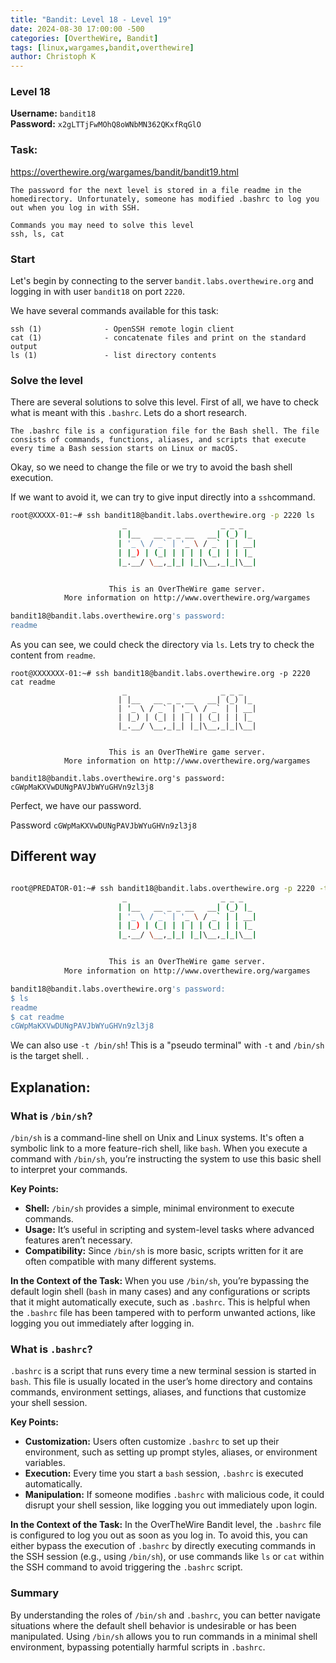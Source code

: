 ```yaml
---
title: "Bandit: Level 18 - Level 19"
date: 2024-08-30 17:00:00 -500 
categories: [OvertheWire, Bandit]
tags: [linux,wargames,bandit,overthewire]
author: Christoph K
---
```


<!-- Change LEVELS -->

### Level 18

**Username:** `bandit18`  
**Password:** `x2gLTTjFwMOhQ8oWNbMN362QKxfRqGlO`

### Task:
https://overthewire.org/wargames/bandit/bandit19.html


<!-- PICTURE FROM TASK -->
    The password for the next level is stored in a file readme in the homedirectory. Unfortunately, someone has modified .bashrc to log you out when you log in with SSH.

    Commands you may need to solve this level
    ssh, ls, cat
<!-- change username bandit!! -->
### Start

Let's begin by connecting to the server `bandit.labs.overthewire.org` and logging in with user `bandit18` on port `2220`.

We have several commands available for this task:

    ssh (1)              - OpenSSH remote login client
    cat (1)              - concatenate files and print on the standard output
    ls (1)               - list directory contents



<!-- CHANGE COMMANDS IF NECCESSARY -->


### Solve the level

There are several solutions to solve this level. First of all, we have to check what is meant with this `.bashrc`. Lets do a short research.

```
The .bashrc file is a configuration file for the Bash shell. The file consists of commands, functions, aliases, and scripts that execute every time a Bash session starts on Linux or macOS.
```

Okay, so we need to change the file or we try to avoid the bash shell execution.

If we want to avoid it, we can try to give input directly into a `ssh`command.

```bash
root@XXXXX-01:~# ssh bandit18@bandit.labs.overthewire.org -p 2220 ls
                         _                     _ _ _
                        | |__   __ _ _ __   __| (_) |_
                        | '_ \ / _` | '_ \ / _` | | __|
                        | |_) | (_| | | | | (_| | | |_
                        |_.__/ \__,_|_| |_|\__,_|_|\__|


                      This is an OverTheWire game server.
            More information on http://www.overthewire.org/wargames

bandit18@bandit.labs.overthewire.org's password:
readme

```
As you can see, we could check the directory via `ls`. Lets try to check the content from `readme`.

```
root@XXXXXXX-01:~# ssh bandit18@bandit.labs.overthewire.org -p 2220 cat readme
                         _                     _ _ _
                        | |__   __ _ _ __   __| (_) |_
                        | '_ \ / _` | '_ \ / _` | | __|
                        | |_) | (_| | | | | (_| | | |_
                        |_.__/ \__,_|_| |_|\__,_|_|\__|


                      This is an OverTheWire game server.
            More information on http://www.overthewire.org/wargames

bandit18@bandit.labs.overthewire.org's password:
cGWpMaKXVwDUNgPAVJbWYuGHVn9zl3j8

```
Perfect, we have our password.

Password `cGWpMaKXVwDUNgPAVJbWYuGHVn9zl3j8`


## Different way

```bash

root@PREDATOR-01:~# ssh bandit18@bandit.labs.overthewire.org -p 2220 -t /bin/sh
                         _                     _ _ _
                        | |__   __ _ _ __   __| (_) |_
                        | '_ \ / _` | '_ \ / _` | | __|
                        | |_) | (_| | | | | (_| | | |_
                        |_.__/ \__,_|_| |_|\__,_|_|\__|


                      This is an OverTheWire game server.
            More information on http://www.overthewire.org/wargames

bandit18@bandit.labs.overthewire.org's password:
$ ls
readme
$ cat readme
cGWpMaKXVwDUNgPAVJbWYuGHVn9zl3j8

```

We can also use `-t /bin/sh`!  This is a "pseudo terminal" with `-t` and `/bin/sh` is the target shell. .


## Explanation: 



### What is `/bin/sh`?

`/bin/sh` is a command-line shell on Unix and Linux systems. It's often a symbolic link to a more feature-rich shell, like `bash`. When you execute a command with `/bin/sh`, you’re instructing the system to use this basic shell to interpret your commands.

**Key Points:**
- **Shell:** `/bin/sh` provides a simple, minimal environment to execute commands.
- **Usage:** It’s useful in scripting and system-level tasks where advanced features aren’t necessary.
- **Compatibility:** Since `/bin/sh` is more basic, scripts written for it are often compatible with many different systems.

**In the Context of the Task:**
When you use `/bin/sh`, you’re bypassing the default login shell (`bash` in many cases) and any configurations or scripts that it might automatically execute, such as `.bashrc`. This is helpful when the `.bashrc` file has been tampered with to perform unwanted actions, like logging you out immediately after logging in.

### What is `.bashrc`?

`.bashrc` is a script that runs every time a new terminal session is started in `bash`. This file is usually located in the user’s home directory and contains commands, environment settings, aliases, and functions that customize your shell session.

**Key Points:**
- **Customization:** Users often customize `.bashrc` to set up their environment, such as setting up prompt styles, aliases, or environment variables.
- **Execution:** Every time you start a `bash` session, `.bashrc` is executed automatically.
- **Manipulation:** If someone modifies `.bashrc` with malicious code, it could disrupt your shell session, like logging you out immediately upon login.

**In the Context of the Task:**
In the OverTheWire Bandit level, the `.bashrc` file is configured to log you out as soon as you log in. To avoid this, you can either bypass the execution of `.bashrc` by directly executing commands in the SSH session (e.g., using `/bin/sh`), or use commands like `ls` or `cat` within the SSH command to avoid triggering the `.bashrc` script.

### Summary

By understanding the roles of `/bin/sh` and `.bashrc`, you can better navigate situations where the default shell behavior is undesirable or has been manipulated. Using `/bin/sh` allows you to run commands in a minimal shell environment, bypassing potentially harmful scripts in `.bashrc`.
